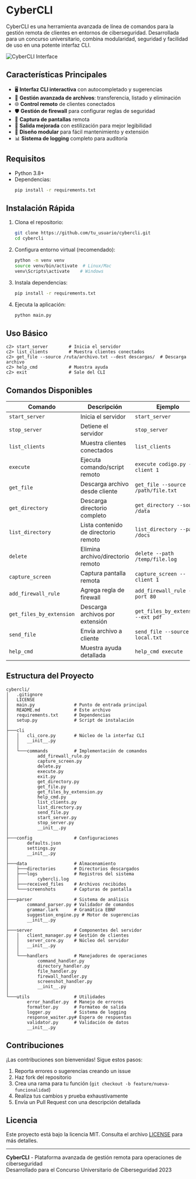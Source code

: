 # CyberCLI

CyberCLI es una herramienta avanzada de línea de comandos para la gestión remota de clientes en entornos de ciberseguridad. Desarrollada para un concurso universitario, combina modularidad, seguridad y facilidad de uso en una potente interfaz CLI.

![CyberCLI Interface](https://via.placeholder.com/800x400.png?text=CyberCLI+Command+Interface)

## Características Principales

- 🖥️ **Interfaz CLI interactiva** con autocompletado y sugerencias
- 📁 **Gestión avanzada de archivos**: transferencia, listado y eliminación
- 🌐 **Control remoto** de clientes conectados
- 🛡️ **Gestión de firewall** para configurar reglas de seguridad
- 📸 **Captura de pantallas** remota
- 💬 **Salida mejorada** con estilización para mejor legibilidad
- 🧩 **Diseño modular** para fácil mantenimiento y extensión
- 📊 **Sistema de logging** completo para auditoría

## Requisitos

- Python 3.8+
- Dependencias:
  ```bash
  pip install -r requirements.txt
  ```

## Instalación Rápida

1. Clona el repositorio:
   ```bash
   git clone https://github.com/tu_usuario/cybercli.git
   cd cybercli
   ```

2. Configura entorno virtual (recomendado):
   ```bash
   python -m venv venv
   source venv/bin/activate  # Linux/Mac
   venv\Scripts\activate    # Windows
   ```

3. Instala dependencias:
   ```bash
   pip install -r requirements.txt
   ```

4. Ejecuta la aplicación:
   ```bash
   python main.py
   ```

## Uso Básico

```plaintext
c2> start_server        # Inicia el servidor
c2> list_clients        # Muestra clientes conectados
c2> get_file --source /ruta/archivo.txt --dest descargas/  # Descarga archivo
c2> help_cmd            # Muestra ayuda
c2> exit                # Sale del CLI
```

## Comandos Disponibles

| Comando                  | Descripción                                  | Ejemplo                          |
|--------------------------|----------------------------------------------|----------------------------------|
| `start_server`           | Inicia el servidor                           | `start_server`                   |
| `stop_server`            | Detiene el servidor                          | `stop_server`                    |
| `list_clients`           | Muestra clientes conectados                  | `list_clients`                   |
| `execute`                | Ejecuta comando/script remoto                | `execute codigo.py --client 1`   |
| `get_file`               | Descarga archivo desde cliente               | `get_file --source /path/file.txt` |
| `get_directory`          | Descarga directorio completo                 | `get_directory --source /data`   |
| `list_directory`         | Lista contenido de directorio remoto         | `list_directory --path /docs`    |
| `delete`                 | Elimina archivo/directorio remoto            | `delete --path /temp/file.log`   |
| `capture_screen`         | Captura pantalla remota                      | `capture_screen --client 1`      |
| `add_firewall_rule`      | Agrega regla de firewall                     | `add_firewall_rule --port 80`    |
| `get_files_by_extension` | Descarga archivos por extensión              | `get_files_by_extension --ext pdf` |
| `send_file`              | Envía archivo a cliente                      | `send_file --source local.txt`   |
| `help_cmd`               | Muestra ayuda detallada                      | `help_cmd execute`               |

## Estructura del Proyecto

```plaintext
cybercli/
│   .gitignore
│   LICENSE
│   main.py               # Punto de entrada principal
│   README.md             # Este archivo
│   requirements.txt      # Dependencias
│   setup.py              # Script de instalación
│
├───cli
│   │   cli_core.py       # Núcleo de la interfaz CLI
│   │   __init__.py
│   │
│   └───commands          # Implementación de comandos
│           add_firewall_rule.py
│           capture_screen.py
│           delete.py
│           execute.py
│           exit.py
│           get_directory.py
│           get_file.py
│           get_files_by_extension.py
│           help_cmd.py
│           list_clients.py
│           list_directory.py
│           send_file.py
│           start_server.py
│           stop_server.py
│           __init__.py
│
├───config                # Configuraciones
│       defaults.json
│       settings.py
│       __init__.py
│
├───data                  # Almacenamiento
│   ├───directories       # Directorios descargados
│   ├───logs              # Registros del sistema
│   │       cybercli.log
│   ├───received_files    # Archivos recibidos
│   └───screenshots       # Capturas de pantalla
│
├───parser                # Sistema de análisis
│       command_parser.py # Validador de comandos
│       grammar.lark      # Gramática EBNF
│       suggestion_engine.py # Motor de sugerencias
│       __init__.py
│
├───server                # Componentes del servidor
│   │   client_manager.py # Gestión de clientes
│   │   server_core.py    # Núcleo del servidor
│   │   __init__.py
│   │
│   └───handlers          # Manejadores de operaciones
│           command_handler.py
│           directory_handler.py
│           file_handler.py
│           firewall_handler.py
│           screenshot_handler.py
│           __init__.py
│
└───utils                 # Utilidades
        error_handler.py  # Manejo de errores
        formatter.py      # Formateo de salida
        logger.py         # Sistema de logging
        response_waiter.py# Espera de respuestas
        validator.py      # Validación de datos
        __init__.py
```

## Contribuciones

¡Las contribuciones son bienvenidas! Sigue estos pasos:

1. Reporta errores o sugerencias creando un issue
2. Haz fork del repositorio
3. Crea una rama para tu función (`git checkout -b feature/nueva-funcionalidad`)
4. Realiza tus cambios y prueba exhaustivamente
5. Envía un Pull Request con una descripción detallada

## Licencia

Este proyecto está bajo la licencia MIT. Consulta el archivo [LICENSE](LICENSE) para más detalles.

---

**CyberCLI** - Plataforma avanzada de gestión remota para operaciones de ciberseguridad  
Desarrollado para el Concurso Universitario de Ciberseguridad 2023